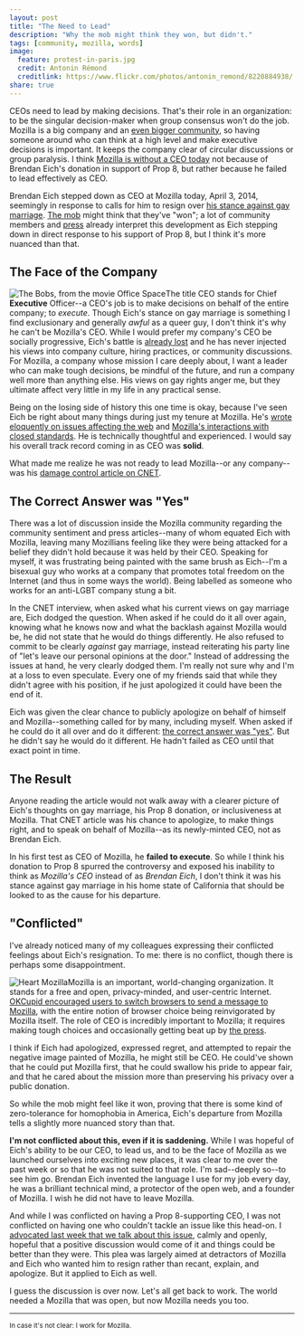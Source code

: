 ```yaml
---
layout: post
title: "The Need to Lead"
description: "Why the mob might think they won, but didn't."
tags: [community, mozilla, words]
image:
  feature: protest-in-paris.jpg
  credit: Antonin Rémond
  creditlink: https://www.flickr.com/photos/antonin_remond/8220884938/
share: true
---
```


CEOs need to lead by making decisions. That's their role in an organization: to
be the singular decision-maker when group consensus won't do the job. Mozilla is
a big company and an [even bigger community](https://mozillians.org/), so
having someone around who can think at a high level and make executive
decisions is important. It keeps the company clear of circular discussions or
group paralysis. I think [Mozilla is without a CEO today](https://blog.mozilla.org/blog/2014/04/03/brendan-eich-steps-down-as-mozilla-ceo/) not because of
Brendan Eich's donation in support of Prop 8, but rather because he failed to
lead effectively as CEO.

Brendan Eich stepped down as CEO at Mozilla today, April 3, 2014, seemingly
in response to calls for him to resign over
[his stance against gay marriage](http://projects.latimes.com/prop8/donation/8930/).
[The mob](http://arstechnica.com/business/2014/03/mozilla-employees-to-brendan-eich-step-down/) might think that they've "won"; a lot of community members
and [press](http://www.mercurynews.com/60-second-business-break/ci_25486642/biz-break-mozilla-ceo-steps-down-after-prop) already interpret this development as Eich stepping
down in direct response to his support of Prop 8, but I think it's more
nuanced than that.

## The Face of the Company

<img id="the-bobs" src="{{ site.url }}/images/the-bobs-office-space.jpg" alt="The Bobs, from the movie Office Space" title="What would you say, you do here?" class="photograph">The title CEO stands for Chief **Executive** Officer--a CEO's job is to make
decisions on behalf of the entire company; to _execute_. Though Eich's stance on gay marriage is something
I find exclusionary and generally _awful_ as a queer guy, I don't think it's why
he can't be Mozilla's CEO. While I would prefer my company's CEO be socially
progressive, Eich's battle is [already lost](http://en.wikipedia.org/wiki/Same-sex_marriage_in_California) and he has never injected his views into company
culture, hiring practices, or community discussions. For Mozilla, a company
whose mission I care deeply about, I want a leader who can make tough decisions,
be mindful of the future, and run a company well more than anything else. His
views on gay rights anger me, but they ultimate affect very little in my life
in any practical sense.

Being on the losing side of history this one time is okay, because I've seen
Eich be right about many things during just my tenure at Mozilla. He's [wrote eloquently on issues affecting the web](https://brendaneich.com/2013/02/why-mozilla-matters/)
and [Mozilla's interactions with closed standards](https://brendaneich.com/2012/03/video-mobile-and-the-open-web/). He is technically thoughtful and experienced. I would say his
overall track record coming in as CEO was **solid**.

What made me realize he was not ready to lead Mozilla--or any company--was his
[damage control article on CNET](http://www.cnet.com/news/mozilla-ceo-gay-marriage-firestorm-could-hurt-firefox-cause-q-a/).

## The Correct Answer was "Yes"

There was a lot of discussion inside the Mozilla community regarding the
community sentiment and press articles--many of whom equated Eich with Mozilla,
leaving many Mozillians feeling like they were being attacked
for a belief they didn't hold because it was held by their CEO.
Speaking for myself, it was frustrating being
painted with the same brush as Eich--I'm a bisexual guy who works at a company
that promotes total freedom on the Internet (and thus in some ways the world).
Being labelled as someone who works for an anti-LGBT company stung a bit.

In the CNET interview, when asked what his current views on gay marriage are,
Eich dodged the question. When asked if he could do it all over again, knowing
what he knows now and what the backlash against Mozilla would be, he did
not state that he would do things differently. He also refused to commit to be
clearly _against_ gay marriage, instead reiterating his party line of "let's
leave our personal opinions at the door." Instead of addressing the issues at
hand, he very clearly dodged them. I'm really not sure why and I'm at a loss
to even speculate. Every one of my friends said that while they didn't agree
with his position, if he just apologized it could have been the end of it.

Eich was given the clear chance to publicly apologize on behalf of himself and
Mozilla--something called for by many, including myself. When
asked if he could do it all over and do it different:
[the correct answer was "yes"](https://www.youtube.com/watch?v=6BWJFnLjZGo).
But he didn't say he would do it different. He hadn't failed as CEO until that
exact point in time.

## The Result

Anyone reading the article would not walk away with a clearer picture of Eich's
thoughts on gay marriage, his Prop 8 donation, or inclusiveness at Mozilla.
That CNET article was his chance to apologize, to make things right, and to
speak on behalf of Mozilla--as its newly-minted CEO, not as Brendan Eich.

In his first test as CEO of Mozilla, he **failed to execute**. So while I
think his donation to Prop 8 spurred the controversy and
exposed his inability to think as _Mozilla's CEO_ instead of as _Brendan Eich_,
I don't think it was his stance against gay marriage in his home state
of California that should be looked to as the cause for his departure.

## "Conflicted"

I've already noticed many of my colleagues expressing their conflicted feelings
about Eich's resignation. To me: there is no conflict, though there is perhaps
some disappointment.

<img src="{{ site.url }}/images/mozlove.png" alt="Heart Mozilla" title="What would you say, you do here?" class="photograph">Mozilla is an important, world-changing organization. It stands for a free and
open, privacy-minded, and user-centric Internet. [OKCupid encouraged users to switch browsers to send a message to Mozilla](http://www.cnet.com/news/okcupid-piles-on-mozilla-calls-for-new-ceo-to-resign/), with the entire notion of browser choice being reinvigorated by
Mozilla itself. The role of CEO is incredibly important to Mozilla; it
requires making tough choices and occasionally getting beat up by
[the press](https://duckduckgo.com/?q=site%3Adaringfireball.net+mozilla).

I think if Eich had apologized, expressed regret, and attempted to repair the
negative image painted of Mozilla, he might still be CEO. He could've shown
that he could put Mozilla first, that he could swallow his pride to appear
fair, and that he cared about the mission more than preserving his privacy
over a public donation.

So while the mob might feel like it won, proving that there is some kind of
zero-tolerance for homophobia in America, Eich's departure from Mozilla
tells a slightly more nuanced story than that.

**I'm not conflicted about this, even if it is saddening.** While I was hopeful
of Eich's ability to be our CEO, to lead us, and to be the face of Mozilla
as we launched ourselves into exciting new places, it was clear to me over the
past week or so that he was not suited to that role. I'm sad--deeply so--to
see him go. Brendan Eich invented the language I use for my job every day, he
was a brilliant technical mind, a protector of the open web, and a founder
of Mozilla. I wish he did not have to leave Mozilla.

And while I was conflicted on having a Prop 8-supporting CEO, I was not
conflicted on having one who couldn't tackle an issue like this head-on. I
[advocated last week that we talk about this issue](/2014/03/26/on-including-the-uninclusive/), calmly and openly, hopeful that a positive discussion would come of it and
things could be better than they were. This plea was largely aimed at
detractors of Mozilla and Eich who wanted him to resign rather than recant,
explain, and apologize. But it applied to Eich as well.

I guess the discussion is over now. Let's all get back to work. The world
needed a Mozilla that was open, but now Mozilla needs you too.

---

<small>In case it's not clear: I work for Mozilla.</small>
